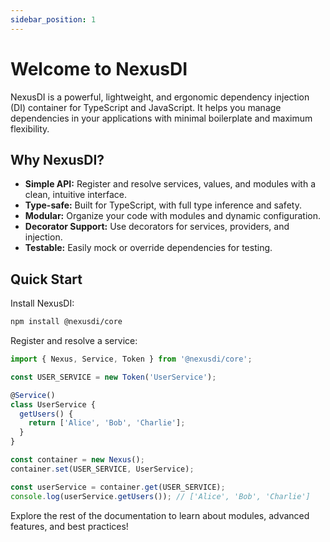 ```yaml
---
sidebar_position: 1
---
```


# Welcome to NexusDI

NexusDI is a powerful, lightweight, and ergonomic dependency injection (DI) container for TypeScript and JavaScript. It helps you manage dependencies in your applications with minimal boilerplate and maximum flexibility.

## Why NexusDI?

- **Simple API:** Register and resolve services, values, and modules with a clean, intuitive interface.
- **Type-safe:** Built for TypeScript, with full type inference and safety.
- **Modular:** Organize your code with modules and dynamic configuration.
- **Decorator Support:** Use decorators for services, providers, and injection.
- **Testable:** Easily mock or override dependencies for testing.

## Quick Start

Install NexusDI:

```bash
npm install @nexusdi/core
```

Register and resolve a service:

```typescript
import { Nexus, Service, Token } from '@nexusdi/core';

const USER_SERVICE = new Token('UserService');

@Service()
class UserService {
  getUsers() {
    return ['Alice', 'Bob', 'Charlie'];
  }
}

const container = new Nexus();
container.set(USER_SERVICE, UserService);

const userService = container.get(USER_SERVICE);
console.log(userService.getUsers()); // ['Alice', 'Bob', 'Charlie']
```

Explore the rest of the documentation to learn about modules, advanced features, and best practices!
